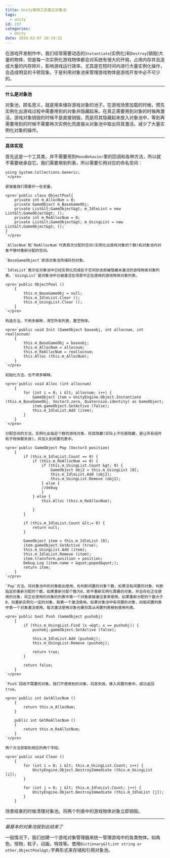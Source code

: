```yaml
---
title: Unity常用工具类之对象池
tags:
  - unity
id: 237
categories:
  - Unity
date: 2016-02-07 10:19:32
---
```


在游戏开发制作中，我们经常需要动态的`Instantiate`(实例化)和`Destroy`(销毁)大量的物体，但是每一次实例化游戏物体都会对系统有很大的开销，占用内存并且造成大量的内存碎片，影响游戏运行效率。尤其是在短时间内进行大量实例化操作，会造成明显的卡顿现象。于是利用对象池来管理游戏物体是游戏开发中必不可少的。

<!--more-->

* * *

**什么是对象池**

对象池，顾名思义，就是用来储存游戏对象的池子。在游戏场景加载的时候，预先实例化出游戏过程中需要用到的对象并隐藏起来。在真正需要用到对象的时候再激活。游戏对象销毁的时候不是直接销毁，而是将其隐藏起来放入对象池中，等到再需要用到的时候不需要再次实例化而直接从对象池中取出将其激活。减少了大量实例化对象的操作。

* * *

**具体实现**

首先这是一个工具类，并不需要用到`MonoBehavior`里的回调和各种方法，所以就不需要继承自它。我们需要用到列表，所以需要引用对应的命名空间：

    using System.Collections.Generic;
    `</pre>

    紧接着我们需要开一些变量。

    <pre>`public class ObjectPool{
        private int m_AllocNum = 0;
        private GameObject m_BaseGameObj;
        private List&lt;GameObject&gt; m_IdleList = new List&lt;GameObject&gt; ();
        private int m_ReAllocNum = 0;
        private List&lt;GameObject&gt; m_UsingList = new List&lt;GameObject&gt; ();
    }
    `</pre>

    `AllocNum`和`ReAllocNum`代表首次分配的空间(实例化出游戏对象的个数)和对象池内对象不够时重新分配的空间。

    `BaseGameObject`即该对象池所储存的对象。

    `IdleList`表示在对象池中已经实例化完成处于空闲状态即被隐藏未激活的游戏物体对象列表。`UsingList`是对象池中已被激活在场景中正在使用的游戏物体对象列表。

    <pre>`public ObjectPool ()
        {
            this.m_BaseGameObj = null;
            this.m_IdleList.Clear ();
            this.m_UsingList.Clear ();
        }
    `</pre>

    构造方法。不用多解释，清空所有列表，置空物体。

    <pre>`public void Init (GameObject baseobj, int allocnum, int reallocnum)
        {
            this.m_BaseGameObj = baseobj;
            this.m_AllocNum = allocnum;
            this.m_ReAllocNum = reallocnum;
            this.Alloc (this.m_AllocNum);
        }
    `</pre>

    初始化方法。也不用多解释。

    <pre>`public void Alloc (int allocnum)
        {
            for (int i = 0; i &lt; allocnum; i++) {
                GameObject item = UnityEngine.Object.Instantiate (this.m_BaseGameObj, Vector3.zero, Quaternion.identity) as GameObject;
                item.gameObject.SetActive (false);
                this.m_IdleList.Add (item);
            }
        }
    `</pre>

    分配空间的方法。实例化出指定个数的游戏对象，将其隐藏(实际上不仅是隐藏，是让所有组件和子物体都失效)，并加入到闲置列表中。

    <pre>`public GameObject Pop (Vector3 position)
        {
            if (this.m_IdleList.Count == 0) {
                if (this.m_ReAllocNum == 0) {
                    if (this.m_UsingList.Count &gt; 0) {
                        GameObject obj2 = this.m_UsingList [0];
                        this.m_IdleList.Add (obj2);
                        this.m_UsingList.Remove (obj2);
                    } else {
                    //debug
                    }
                } else {
                    this.Alloc (this.m_ReAllocNum);

                }
            }

            if (this.m_IdleList.Count &lt;= 0) {
                return null;
            }

            GameObject item = this.m_IdleList [0];
            item.gameObject.SetActive (true);
            this.m_UsingList.Add (item);
            this.m_IdleList.Remove (item);
            item.transform.position = position;
            Debug.Log (item.name + &quot;poped&quot;);
            return item;
        }
    `</pre>

    `Pop`方法。将对象池中的对象取出使用。先判断闲置的对象个数，如果没有闲置的对象，判断指定的重新分配的个数，如果重新分配个数为0，即不重新实例化需要的对象，并且存在正在使用的对象，将正在使用的对象的列表中第一个对象直接激活拿来使用。如果重新分配的个数大于0，则重新实例化一定的对象，取第一个激活使用。如果对象池中有闲置的对象，则取闲置列表中第一个对象激活使用。每次激活使用对象也要将其从闲置列表移到使用列表。

    <pre>`public bool Push (GameObject pushobj)
        {
            if (this.m_UsingList.Find (x =&gt; x == pushobj)) {
                pushobj.gameObject.SetActive (false);

                this.m_IdleList.Add (pushobj);
                this.m_UsingList.Remove (pushobj);

                return true;
            }

            return false;
        }
    `</pre>

    `Push`回收不需要的对象。我们不使用到的对象，将其失效。移入闲置列表中。成功返回true。

    <pre>`public int GetAllocNum ()
        {
            return this.m_AllocNum;
        }

        public int GetReAllocNum ()
        {
            return this.m_ReAllocNum;
        }
    `</pre>

    两个方法获取到相应的两个字段。

    <pre>`public void Clean ()
        {
            for (int i = 0; i &lt; this.m_UsingList.Count; i++) {
                UnityEngine.Object.DestroyImmediate (this.m_UsingList [i]);
            }

            for (int j = 0; j &lt; this.m_IdleList.Count; j++) {
                UnityEngine.Object.DestroyImmediate (this.m_IdleList [j]);
            }
        }

场景结束的时候清理对象池。将两个列表中的游戏物体对象立即销毁。

* * *

_最基本的对象池就到此结束了_

一般情况下，我们创建一个游戏对象管理器来统一管理游戏中的各类物体。如角色，怪物，粒子，动画，特效等。使用`Dictionary&lt;int string or other,ObjectPool&gt;`字典形式来存储和引用对象池。